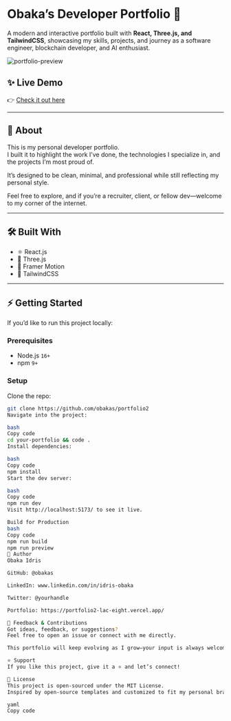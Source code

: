 # Obaka’s Developer Portfolio 🚀  

A modern and interactive portfolio built with **React, Three.js, and TailwindCSS**, showcasing my skills, projects, and journey as a software engineer, blockchain developer, and AI enthusiast.  

![portfolio-preview](your-screenshot-link-here)  

## ✨ Live Demo  
👉 [Check it out here](https://your-portfolio-link.com)  

---

## 📖 About  

This is my personal developer portfolio.  
I built it to highlight the work I’ve done, the technologies I specialize in, and the projects I’m most proud of.  

It’s designed to be clean, minimal, and professional while still reflecting my personal style.  

Feel free to explore, and if you’re a recruiter, client, or fellow dev—welcome to my corner of the internet.  

---

## 🛠️ Built With  

- ⚛️ React.js  
- 🎨 Three.js  
- 🎥 Framer Motion  
- 🌈 TailwindCSS  

---

## ⚡ Getting Started  

If you’d like to run this project locally:  

### Prerequisites  
- Node.js `16+`  
- npm `9+`  

### Setup  

Clone the repo:  

```bash
git clone https://github.com/obakas/portfolio2
Navigate into the project:

bash
Copy code
cd your-portfolio && code .
Install dependencies:

bash
Copy code
npm install
Start the dev server:

bash
Copy code
npm run dev
Visit http://localhost:5173/ to see it live.

Build for Production
bash
Copy code
npm run build
npm run preview
👤 Author
Obaka Idris

GitHub: @obakas

LinkedIn: www.linkedin.com/in/idris-obaka

Twitter: @yourhandle

Portfolio: https://portfolio2-lac-eight.vercel.app/

🤝 Feedback & Contributions
Got ideas, feedback, or suggestions?
Feel free to open an issue or connect with me directly.

This portfolio will keep evolving as I grow—your input is always welcome.

⭐ Support
If you like this project, give it a ⭐ and let’s connect!

📜 License
This project is open-sourced under the MIT License.
Inspired by open-source templates and customized to fit my personal brand.

yaml
Copy code



